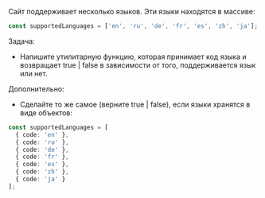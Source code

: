 Сайт поддерживает несколько языков. Эти языки находятся в массиве:

```javascript
const supportedLanguages = ['en', 'ru', 'de', 'fr', 'es', 'zh', 'ja'];
```

Задача:

* Напишите утилитарную функцию, которая принимает код языка и возвращает true | false в зависимости от того, поддерживается язык или нет.

Дополнительно:

* Сделайте то же самое (верните true | false), если языки хранятся в виде объектов:

```typescript
const supportedLanguages = [
  { code: 'en' }, 
  { code: 'ru' },
  { code: 'de' },
  { code: 'fr' },
  { code: 'es' },
  { code: 'zh' },
  { code: 'ja' }
];
```

